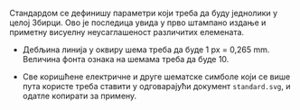 Стандардом се дефинишу параметри који треба да буду једнолики 
у целој Збирци. Ово је последица увида у прво штампано издање 
и приметну висуелну неусаглашеност различитих елемената. 

* Дебљина линија у оквиру шема треба да буде 
1 px = 0,265 mm. Величина фонта ознака на шемама 
треба 
да буде 10.

* Све коришћене електричне и друге шематске
симболе који се више пута користе треба ставити у 
одговарајући документ `standard.svg`, и одатле копирати 
за примену. 